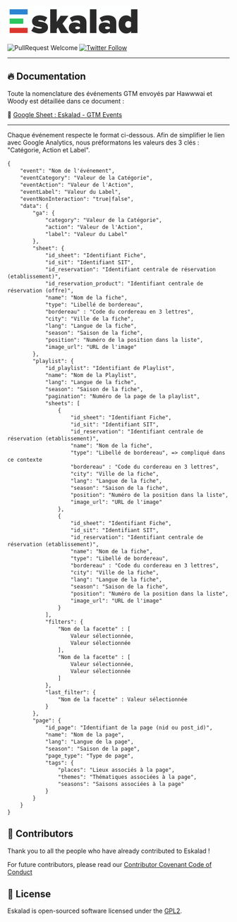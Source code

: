 ![Eskalad](logo.png)

![PullRequest Welcome](https://img.shields.io/badge/PR-welcome-brightgreen.svg?style=flat-square)
[![Twitter Follow](https://img.shields.io/twitter/follow/raccourciagency.svg?label=Twitter&style=social)](https://twitter.com/raccourciagency)

---

## :fire: Documentation

Toute la nomenclature des événements GTM envoyés par Hawwwai et Woody est détaillée dans ce document :

:ledger: [Google Sheet : Eskalad - GTM Events](https://docs.google.com/spreadsheets/d/1-MoWKIZ33HDxQhO8VjEm4PydfChZRBImAtM37vJOFt4/edit?usp=sharing)

---

Chaque événement respecte le format ci-dessous. Afin de simplifier le lien avec Google Analytics, nous préformatons les valeurs des 3 clés : "Catégorie, Action et Label".

```
{
    "event": "Nom de l'événement",
    "eventCategory": "Valeur de la Catégorie",
    "eventAction": "Valeur de l'Action",
    "eventLabel": "Valeur du Label",
    "eventNonInteraction": "true|false",
    "data": {
        "ga": {
            "category": "Valeur de la Catégorie",
            "action": "Valeur de l'Action",
            "label": "Valeur du Label"
        },
        "sheet": {
            "id_sheet": "Identifiant Fiche",
            "id_sit": "Identifiant SIT",
            "id_reservation": "Identifiant centrale de réservation (etablissement)",
            "id_reservation_product": "Identifiant centrale de réservation (offre)",
            "name": "Nom de la fiche",
            "type": "Libellé de bordereau",
            "bordereau" : "Code du cordereau en 3 lettres",
            "city": "Ville de la fiche",
            "lang": "Langue de la fiche",
            "season": "Saison de la fiche",
            "position": "Numéro de la position dans la liste",
            "image_url": "URL de l'image"
        },
        "playlist": {
            "id_playlist": "Identifiant de Playlist",
            "name": "Nom de la Playlist",
            "lang": "Langue de la fiche",
            "season": "Saison de la fiche",
            "pagination": "Numéro de la page de la playlist",
            "sheets": [
                {
                    "id_sheet": "Identifiant Fiche",
                    "id_sit": "Identifiant SIT",
                    "id_reservation": "Identifiant centrale de réservation (etablissement)",
                    "name": "Nom de la fiche",
                    "type": "Libellé de bordereau", => compliqué dans ce contexte
                    "bordereau" : "Code du cordereau en 3 lettres",
                    "city": "Ville de la fiche",
                    "lang": "Langue de la fiche",
                    "season": "Saison de la fiche",
                    "position": "Numéro de la position dans la liste",
                    "image_url": "URL de l'image"
                },
                {
                    "id_sheet": "Identifiant Fiche",
                    "id_sit": "Identifiant SIT",
                    "id_reservation": "Identifiant centrale de réservation (etablissement)",
                    "name": "Nom de la fiche",
                    "type": "Libellé de bordereau",
                    "bordereau" : "Code du cordereau en 3 lettres",
                    "city": "Ville de la fiche",
                    "lang": "Langue de la fiche",
                    "season": "Saison de la fiche",
                    "position": "Numéro de la position dans la liste",
                    "image_url": "URL de l'image"
                }
            ],
            "filters": {
                "Nom de la facette" : [
                    Valeur sélectionnée,
                    Valeur sélectionnée
                ],
                "Nom de la facette" : [
                    Valeur sélectionnée,
                    Valeur sélectionnée
                ]
            },
            "last_filter": {
                "Nom de la facette" : Valeur sélectionnée
            }
        },
        "page": {
            "id_page": "Identifiant de la page (nid ou post_id)",
            "name": "Nom de la page",
            "lang": "Langue de la page",
            "season": "Saison de la page",
            "page_type": "Type de page",
            "tags": {
                "places": "Lieux associés à la page",
                "themes": "Thématiques associées à la page",
                "seasons": "Saisons associées à la page"
            }
        }
    }
}
```

## :metal: Contributors

Thank you to all the people who have already contributed to Eskalad !

For future contributors, please read our [Contributor Covenant Code of Conduct](CODE_OF_CONDUCT.md)

## :bookmark: License

Eskalad is open-sourced software licensed under the [GPL2](LICENSE).
